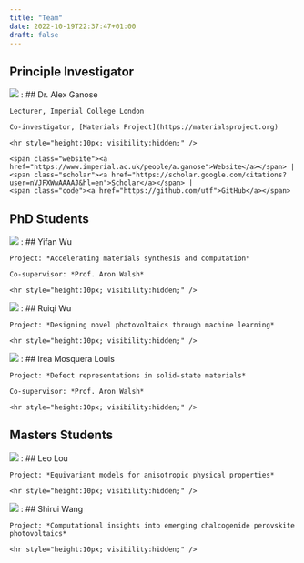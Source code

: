 ```yaml
---
title: "Team"
date: 2022-10-19T22:37:47+01:00
draft: false
---
```


<div class="team-container">

## Principle Investigator

<span class="team"><img src="../team_alex_ganose.jpg"></span>
:   ## Dr. Alex Ganose 

    Lecturer, Imperial College London 
    
    Co-investigator, [Materials Project](https://materialsproject.org)

    <hr style="height:10px; visibility:hidden;" />

    <span class="website"><a href="https://www.imperial.ac.uk/people/a.ganose">Website</a></span> | 
    <span class="scholar"><a href="https://scholar.google.com/citations?user=nVJFXWwAAAAJ&hl=en">Scholar</a></span> | 
    <span class="code"><a href="https://github.com/utf">GitHub</a></span> 


## PhD Students

<span class="team"><img src="../team_yifan_wu.jpg"></span>
:   ## Yifan Wu

    Project: *Accelerating materials synthesis and computation*

    Co-supervisor: *Prof. Aron Walsh*

    <hr style="height:10px; visibility:hidden;" />


<span class="team"><img src="../team_ruiqi_wu.jpg"></span>
:   ## Ruiqi Wu

    Project: *Designing novel photovoltaics through machine learning*

    <hr style="height:10px; visibility:hidden;" />

<span class="team"><img src="../team_irea_louis.jpg"></span>
:   ## Irea Mosquera Louis

    Project: *Defect representations in solid-state materials*

    Co-supervisor: *Prof. Aron Walsh*

    <hr style="height:10px; visibility:hidden;" />


## Masters Students

<span class="team"><img src="../team_leo_lou.jpg"></span>
:   ## Leo Lou

    Project: *Equivariant models for anisotropic physical properties*

    <hr style="height:10px; visibility:hidden;" />

<span class="team"><img src="../team_shirui_wang.jpg"></span>
:   ## Shirui Wang

    Project: *Computational insights into emerging chalcogenide perovskite photovoltaics*

    <hr style="height:10px; visibility:hidden;" />

</div>